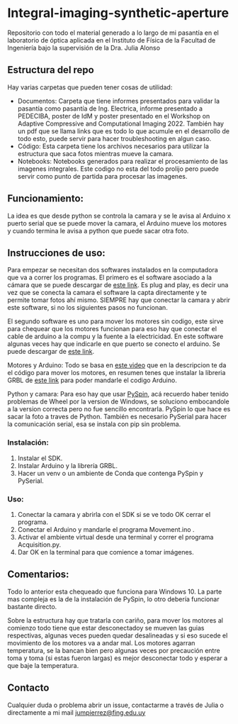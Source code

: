 # Integral-imaging-synthetic-aperture
Repositorio con todo el material generado a lo largo de mi pasantía en el laboratorio de óptica aplicada en el Instituto de Física de la Facultad de Ingeniería bajo la supervisión de la Dra. Julia Alonso

## Estructura del repo

Hay varias carpetas que pueden tener cosas de utilidad:
- Documentos: Carpeta que tiene informes presentados para validar la pasantía como pasantía de Ing. Electrica, informe presentado a PEDECIBA, poster de IdM y poster presentado en el Workshop on Adaptive Compressive and Computational Imaging 2022. También hay un pdf que se llama links que es todo lo que acumule en el desarrollo de todo esto, puede servir para hacer troubleshooting en algun caso.
- Código: Esta carpeta tiene los archivos necesarios para utilizar la estructura que saca fotos mientras mueve la camara.
- Notebooks: Notebooks generados para realizar el procesamiento de las imagenes integrales. Este codigo no esta del todo prolijo pero puede servir como punto de partida para procesar las imagenes. 

## Funcionamiento:

La idea es que desde python se controla la camara y se le avisa al Arduino x puerto serial que se puede mover la camara, el Arduino mueve los motores y cuando termina le avisa a python que puede sacar otra foto. 

## Instrucciones de uso:

Para empezar se necesitan dos softwares instalados en la computadora que va a correr los programas. El primero es el software asociado a la cámara que se puede descargar de [este link](https://www.flir.com/products/spinnaker-sdk/). Es plug and play, es decir una vez que se conecta la camara el software la capta directamente y te permite tomar fotos ahí mismo. SIEMPRE hay que conectar la camara y abrir este software, si no los siguientes pasos no funcionan. 

El segundo software es uno para mover los motores sin codigo, este sirve para chequear que los motores funcionan para eso hay que conectar el cable de arduino a la compu y la fuente a la electricidad. En este software algunas veces hay que indicarle en que puerto se conecto el arduino. Se puede descargar de [este link](https://drive.google.com/file/d/12w0aJEAhwovQf3WCCmGwqNnhMwnoQ3hO/view). 

Motores y Arduino:  Todo se basa en [este video](https://www.youtube.com/watch?v=zUb8tiFCwmk) que en la descripcion te da el código para mover los motores, en resumen tenes que instalar la libreria GRBL de [este link](https://drive.google.com/file/d/12w0aJEAhwovQf3WCCmGwqNnhMwnoQ3hO/view) para poder mandarle el codigo Arduino. 

Python y camara: Para eso hay que usar [PySpin](https://pypi.org/project/EasyPySpin/), acá recuerdo haber tenido problemas de Wheel por la version de Windows, se soluciono embocandole a la version correcta pero no fue sencillo encontrarla. PySpin lo que hace es sacar la foto a traves de Python. También es necesario PySerial para hacer la comunicación serial, esa se instala con pip sin problema.

### Instalación:

1. Instalar el SDK.
2. Instalar Arduino y la librería GRBL.
3. Hacer un venv o un ambiente de Conda que contenga PySpin y PySerial.

### Uso:

1. Conectar la camara y abrirla con el SDK si se ve todo OK cerrar el programa.
2. Conectar el Arduino y mandarle el programa Movement.ino .
3. Activar el ambiente virtual desde una terminal y correr el programa Acquisition.py.
4. Dar OK en la terminal para que comience a tomar imágenes.

## Comentarios:

Todo lo anterior esta chequeado que funciona para Windows 10. La parte mas compleja es la de la instalación de PySpin, lo otro debería funcionar bastante directo.

Sobre la estructura hay que tratarla con cariño, para mover los motores al comienzo todo tiene que estar desconectadoy se mueven las guias respectivas, algunas veces pueden quedar desalineadas y si eso sucede el movimiento de los motores va a andar mal. Los motores agarran temperatura, se la bancan bien pero algunas veces por precaución entre toma y toma (si estas fueron largas) es mejor desconectar todo y esperar a que baje la temperatura. 

## Contacto

Cualquier duda o problema abrir un issue, contactarme a través de Julia o directamente a mi mail jumpierrez@fing.edu.uy 


